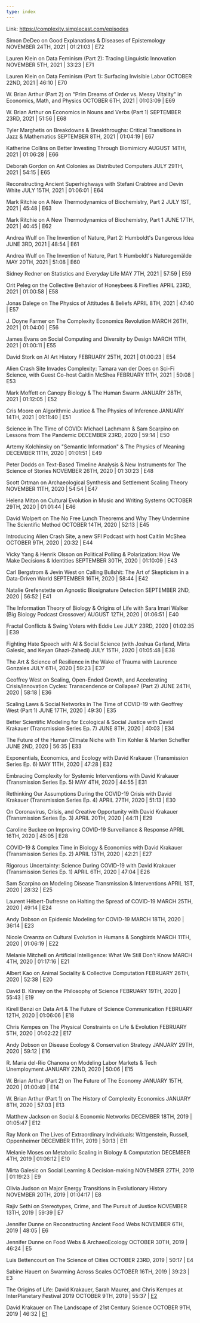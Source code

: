 ```yaml
---
type: index
---
```


Link: https://complexity.simplecast.com/episodes

Simon DeDeo on Good Explanations & Diseases of Epistemology
NOVEMBER 24TH, 2021 | 01:21:03 | E72


Lauren Klein on Data Feminism (Part 2): Tracing Linguistic Innovation
NOVEMBER 5TH, 2021 | 33:23 | E71


Lauren Klein on Data Feminism (Part 1): Surfacing Invisible Labor
OCTOBER 22ND, 2021 | 46:10 | E70


W. Brian Arthur (Part 2) on "Prim Dreams of Order vs. Messy Vitality" in Economics, Math, and Physics
OCTOBER 6TH, 2021 | 01:03:09 | E69


W. Brian Arthur on Economics in Nouns and Verbs (Part 1)
SEPTEMBER 23RD, 2021 | 51:56 | E68


Tyler Marghetis on Breakdowns & Breakthroughs: Critical Transitions in Jazz & Mathematics
SEPTEMBER 8TH, 2021 | 01:04:19 | E67


Katherine Collins on Better Investing Through Biomimicry
AUGUST 14TH, 2021 | 01:06:28 | E66


Deborah Gordon on Ant Colonies as Distributed Computers
JULY 29TH, 2021 | 54:15 | E65


Reconstructing Ancient Superhighways with Stefani Crabtree and Devin White
JULY 15TH, 2021 | 01:06:01 | E64


Mark Ritchie on A New Thermodynamics of Biochemistry, Part 2
JULY 1ST, 2021 | 45:48 | E63


Mark Ritchie on A New Thermodynamics of Biochemistry, Part 1
JUNE 17TH, 2021 | 40:45 | E62


Andrea Wulf on The Invention of Nature, Part 2: Humboldt's Dangerous Idea
JUNE 3RD, 2021 | 48:54 | E61


Andrea Wulf on The Invention of Nature, Part 1: Humboldt's Naturegemälde
MAY 20TH, 2021 | 51:08 | E60


Sidney Redner on Statistics and Everyday Life
MAY 7TH, 2021 | 57:59 | E59


Orit Peleg on the Collective Behavior of Honeybees & Fireflies
APRIL 23RD, 2021 | 01:00:58 | E58


Jonas Dalege on The Physics of Attitudes & Beliefs
APRIL 8TH, 2021 | 47:40 | E57


J. Doyne Farmer on The Complexity Economics Revolution
MARCH 26TH, 2021 | 01:04:00 | E56


James Evans on Social Computing and Diversity by Design
MARCH 11TH, 2021 | 01:00:11 | E55


David Stork on AI Art History
FEBRUARY 25TH, 2021 | 01:00:23 | E54


Alien Crash Site Invades Complexity: Tamara van der Does on Sci-Fi Science, with Guest Co-host Caitlin McShea
FEBRUARY 11TH, 2021 | 50:08 | E53


Mark Moffett on Canopy Biology & The Human Swarm
JANUARY 28TH, 2021 | 01:12:05 | E52


Cris Moore on Algorithmic Justice & The Physics of Inference
JANUARY 14TH, 2021 | 01:11:40 | E51


Science in The Time of COVID: Michael Lachmann & Sam Scarpino on Lessons from The Pandemic
DECEMBER 23RD, 2020 | 59:14 | E50


Artemy Kolchinsky on "Semantic Information" & The Physics of Meaning
DECEMBER 11TH, 2020 | 01:01:51 | E49


Peter Dodds on Text-Based Timeline Analysis & New Instruments for The Science of Stories
NOVEMBER 26TH, 2020 | 01:30:23 | E48


Scott Ortman on Archaeological Synthesis and Settlement Scaling Theory
NOVEMBER 11TH, 2020 | 54:54 | E47


Helena Miton on Cultural Evolution in Music and Writing Systems
OCTOBER 29TH, 2020 | 01:01:44 | E46


David Wolpert on The No Free Lunch Theorems and Why They Undermine The Scientific Method
OCTOBER 14TH, 2020 | 52:13 | E45


Introducing Alien Crash Site, a new SFI Podcast with host Caitlin McShea
OCTOBER 9TH, 2020 | 20:32 | E44


Vicky Yang & Henrik Olsson on Political Polling & Polarization: How We Make Decisions & Identities
SEPTEMBER 30TH, 2020 | 01:10:09 | E43


Carl Bergstrom & Jevin West on Calling Bullshit: The Art of Skepticism in a Data-Driven World
SEPTEMBER 16TH, 2020 | 58:44 | E42


Natalie Grefenstette on Agnostic Biosignature Detection
SEPTEMBER 2ND, 2020 | 56:52 | E41


The Information Theory of Biology & Origins of Life with Sara Imari Walker (Big Biology Podcast Crossover)
AUGUST 12TH, 2020 | 01:06:51 | E40


Fractal Conflicts & Swing Voters with Eddie Lee
JULY 23RD, 2020 | 01:02:35 | E39


Fighting Hate Speech with AI & Social Science (with Joshua Garland, Mirta Galesic, and Keyan Ghazi-Zahedi)
JULY 15TH, 2020 | 01:05:48 | E38


The Art & Science of Resilience in the Wake of Trauma with Laurence Gonzales
JULY 6TH, 2020 | 59:23 | E37


Geoffrey West on Scaling, Open-Ended Growth, and Accelerating Crisis/Innovation Cycles: Transcendence or Collapse? (Part 2)
JUNE 24TH, 2020 | 58:18 | E36


Scaling Laws & Social Networks in The Time of COVID-19 with Geoffrey West (Part 1)
JUNE 17TH, 2020 | 49:30 | E35


Better Scientific Modeling for Ecological & Social Justice with David Krakauer (Transmission Series Ep. 7)
JUNE 8TH, 2020 | 40:03 | E34


The Future of the Human Climate Niche with Tim Kohler & Marten Scheffer
JUNE 2ND, 2020 | 56:35 | E33


Exponentials, Economics, and Ecology with David Krakauer (Transmission Series Ep. 6)
MAY 11TH, 2020 | 47:28 | E32


Embracing Complexity for Systemic Interventions with David Krakauer (Transmission Series Ep. 5)
MAY 4TH, 2020 | 44:55 | E31


Rethinking Our Assumptions During the COVID-19 Crisis with David Krakauer (Transmission Series Ep. 4)
APRIL 27TH, 2020 | 51:13 | E30


On Coronavirus, Crisis, and Creative Opportunity with David Krakauer (Transmission Series Ep. 3)
APRIL 20TH, 2020 | 44:11 | E29


Caroline Buckee on Improving COVID-19 Surveillance & Response
APRIL 16TH, 2020 | 45:05 | E28


COVID-19 & Complex Time in Biology & Economics with David Krakauer (Transmission Series Ep. 2)
APRIL 13TH, 2020 | 42:21 | E27


Rigorous Uncertainty: Science During COVID-19 with David Krakauer (Transmission Series Ep. 1)
APRIL 6TH, 2020 | 47:04 | E26


Sam Scarpino on Modeling Disease Transmission & Interventions
APRIL 1ST, 2020 | 28:32 | E25


Laurent Hébert-Dufresne on Halting the Spread of COVID-19
MARCH 25TH, 2020 | 49:14 | E24


Andy Dobson on Epidemic Modeling for COVID-19
MARCH 18TH, 2020 | 36:14 | E23


Nicole Creanza on Cultural Evolution in Humans & Songbirds
MARCH 11TH, 2020 | 01:06:19 | E22


Melanie Mitchell on Artificial Intelligence: What We Still Don't Know
MARCH 4TH, 2020 | 01:17:16 | E21


Albert Kao on Animal Sociality & Collective Computation
FEBRUARY 26TH, 2020 | 52:38 | E20


David B. Kinney on the Philosophy of Science
FEBRUARY 19TH, 2020 | 55:43 | E19


Kirell Benzi on Data Art & The Future of Science Communication
FEBRUARY 12TH, 2020 | 01:06:06 | E18


Chris Kempes on The Physical Constraints on Life & Evolution
FEBRUARY 5TH, 2020 | 01:02:22 | E17


Andy Dobson on Disease Ecology & Conservation Strategy
JANUARY 29TH, 2020 | 59:12 | E16


R. Maria del-Rio Chanona on Modeling Labor Markets & Tech Unemployment
JANUARY 22ND, 2020 | 50:06 | E15


W. Brian Arthur (Part 2) on The Future of The Economy
JANUARY 15TH, 2020 | 01:00:49 | E14


W. Brian Arthur (Part 1) on The History of Complexity Economics
JANUARY 8TH, 2020 | 57:03 | E13


Matthew Jackson on Social & Economic Networks
DECEMBER 18TH, 2019 | 01:05:47 | E12


Ray Monk on The Lives of Extraordinary Individuals: Wittgenstein, Russell, Oppenheimer
DECEMBER 11TH, 2019 | 50:13 | E11


Melanie Moses on Metabolic Scaling in Biology & Computation
DECEMBER 4TH, 2019 | 01:06:12 | E10


Mirta Galesic on Social Learning & Decision-making
NOVEMBER 27TH, 2019 | 01:19:23 | E9


Olivia Judson on Major Energy Transitions in Evolutionary History
NOVEMBER 20TH, 2019 | 01:04:17 | E8


Rajiv Sethi on Stereotypes, Crime, and The Pursuit of Justice
NOVEMBER 13TH, 2019 | 59:39 | E7


Jennifer Dunne on Reconstructing Ancient Food Webs
NOVEMBER 6TH, 2019 | 48:05 | E6


Jennifer Dunne on Food Webs & ArchaeoEcology
OCTOBER 30TH, 2019 | 46:24 | E5


Luis Bettencourt on The Science of Cities
OCTOBER 23RD, 2019 | 50:17 | E4


Sabine Hauert on Swarming Across Scales
OCTOBER 16TH, 2019 | 39:23 | E3


The Origins of Life: David Krakauer, Sarah Maurer, and Chris Kempes at InterPlanetary Festival 2019
OCTOBER 9TH, 2019 | 55:37 | [E2](2.md)


David Krakauer on The Landscape of 21st Century Science
OCTOBER 9TH, 2019 | 46:32 | [E1](1.md)